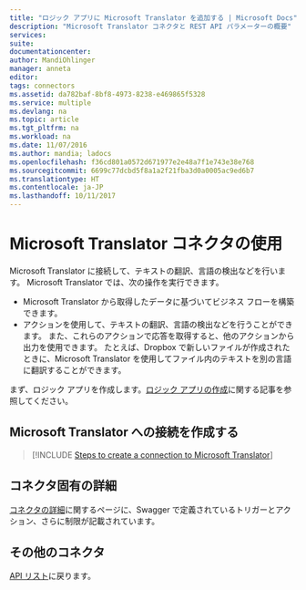 ```yaml
---
title: "ロジック アプリに Microsoft Translator を追加する | Microsoft Docs"
description: "Microsoft Translator コネクタと REST API パラメーターの概要"
services: 
suite: 
documentationcenter: 
author: MandiOhlinger
manager: anneta
editor: 
tags: connectors
ms.assetid: da782baf-8bf8-4973-8238-e469865f5328
ms.service: multiple
ms.devlang: na
ms.topic: article
ms.tgt_pltfrm: na
ms.workload: na
ms.date: 11/07/2016
ms.author: mandia; ladocs
ms.openlocfilehash: f36cd801a0572d671977e2e48a7f1e743e38e768
ms.sourcegitcommit: 6699c77dcbd5f8a1a2f21fba3d0a0005ac9ed6b7
ms.translationtype: HT
ms.contentlocale: ja-JP
ms.lasthandoff: 10/11/2017
---
```

# <a name="get-started-with-the-microsoft-translator-connector"></a>Microsoft Translator コネクタの使用
Microsoft Translator に接続して、テキストの翻訳、言語の検出などを行います。 Microsoft Translator では、次の操作を実行できます。 

* Microsoft Translator から取得したデータに基づいてビジネス フローを構築できます。 
* アクションを使用して、テキストの翻訳、言語の検出などを行うことができます。 また、これらのアクションで応答を取得すると、他のアクションから出力を使用できます。 たとえば、Dropbox で新しいファイルが作成されたときに、Microsoft Translator を使用してファイル内のテキストを別の言語に翻訳することができます。

まず、ロジック アプリを作成します。[ロジック アプリの作成](../logic-apps/logic-apps-create-a-logic-app.md)に関する記事を参照してください。

## <a name="create-a-connection-to-microsoft-translator"></a>Microsoft Translator への接続を作成する
> [!INCLUDE [Steps to create a connection to Microsoft Translator](../../includes/connectors-create-api-microsofttranslator.md)]
> 
> 

## <a name="connector-specific-details"></a>コネクタ固有の詳細

[コネクタの詳細](/connectors/microsofttranslator/)に関するページに、Swagger で定義されているトリガーとアクション、さらに制限が記載されています。

## <a name="more-connectors"></a>その他のコネクタ
[API リスト](apis-list.md)に戻ります。
